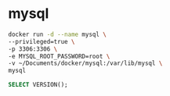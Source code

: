 # mysql

```bash
docker run -d --name mysql \
--privileged=true \
-p 3306:3306 \
-e MYSQL_ROOT_PASSWORD=root \
-v ~/Documents/docker/mysql:/var/lib/mysql \
mysql
```

```sql
SELECT VERSION();
```
